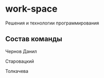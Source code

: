 # work-space
Решения и технологии программирования

## Состав команды

Чернов Данил

Старовацкий

Толкачева
